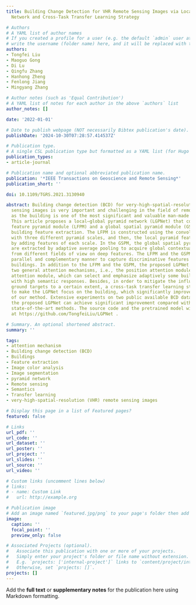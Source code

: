 ```yaml
---
title: Building Change Detection for VHR Remote Sensing Images via Local-Global Pyramid
  Network and Cross-Task Transfer Learning Strategy

# Authors
# A YAML list of author names
# If you created a profile for a user (e.g. the default `admin` user at `content/authors/admin/`), 
# write the username (folder name) here, and it will be replaced with their full name and linked to their profile.
authors:
- Tongfei Liu
- Maoguo Gong
- Di Lu
- Qingfu Zhang
- Hanhong Zheng
- Fenlong Jiang
- Mingyang Zhang

# Author notes (such as 'Equal Contribution')
# A YAML list of notes for each author in the above `authors` list
author_notes: []

date: '2022-01-01'

# Date to publish webpage (NOT necessarily Bibtex publication's date).
publishDate: '2024-10-30T07:28:57.414537Z'

# Publication type.
# A single CSL publication type but formatted as a YAML list (for Hugo requirements).
publication_types:
- article-journal

# Publication name and optional abbreviated publication name.
publication: '*IEEE Transactions on Geoscience and Remote Sensing*'
publication_short: ''

doi: 10.1109/TGRS.2021.3130940

abstract: Building change detection (BCD) for very-high-spatial-resolution (VHR) remote
  sensing images is very important and challenging in the field of remote sensing,
  as the building is one of the most significant and valuable man-made ground targets.
  This article proposes a local–global pyramid network (LGPNet) that combines a local
  feature pyramid module (LFPM) and a global spatial pyramid module (GSPM) for various
  building feature extraction. The LFPM is constructed using the convolutional kernel
  with three different pyramid scales, and then, the local pyramid features are obtained
  by adding features of each scale. In the GSPM, the global spatial pyramid features
  are extracted by adaptive average pooling to acquire global contextual information
  from different fields of view on deep features. The LFPM and the GSPM work in a
  parallel and complementary manner to capture discriminative features of various
  buildings. In addition to the LFPM and the GSPM, the proposed LGPNet also employs
  two general attention mechanisms, i.e., the position attention module and the channel
  attention module, which can select and emphasize adaptively some building features
  with high semantic responses. Besides, in order to mitigate the influence of other
  ground targets to a certain extent, a cross-task transfer learning strategy is introduced
  to make the LGPNet focus on the building, which significantly improves the performance
  of our method. Extensive experiments on two public available BCD datasets show that
  the proposed LGPNet can achieve significant improvement compared with eight other
  state-of-the-art methods. The source code and the pretrained model will be released
  at https://github.com/TongfeiLiu/LGPNet .

# Summary. An optional shortened abstract.
summary: ''

tags:
- attention mechanism
- Building change detection (BCD)
- Buildings
- Feature extraction
- Image color analysis
- Image segmentation
- pyramid network
- Remote sensing
- Semantics
- Transfer learning
- very-high-spatial-resolution (VHR) remote sensing images

# Display this page in a list of Featured pages?
featured: false

# Links
url_pdf: ''
url_code: ''
url_dataset: ''
url_poster: ''
url_project: ''
url_slides: ''
url_source: ''
url_video: ''

# Custom links (uncomment lines below)
# links:
# - name: Custom Link
#   url: http://example.org

# Publication image
# Add an image named `featured.jpg/png` to your page's folder then add a caption below.
image:
  caption: ''
  focal_point: ''
  preview_only: false

# Associated Projects (optional).
#   Associate this publication with one or more of your projects.
#   Simply enter your project's folder or file name without extension.
#   E.g. `projects: ['internal-project']` links to `content/project/internal-project/index.md`.
#   Otherwise, set `projects: []`.
projects: []
---
```


Add the **full text** or **supplementary notes** for the publication here using Markdown formatting.
